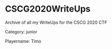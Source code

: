 # CSCG2020WriteUps
Archive of all my WriteUps for the CSCG 2020 CTF

Category: junior

Playername: Timo
